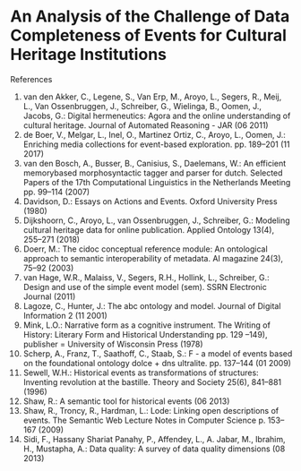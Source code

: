 # An Analysis of the Challenge of Data Completeness of Events for Cultural Heritage Institutions

References
1. van den Akker, C., Legene, S., Van Erp, M., Aroyo, L., Segers, R., Meij, L., Van Ossenbruggen, J., Schreiber, G., Wielinga, B., Oomen, J., Jacobs, G.: Digital hermeneutics: Agora and the online understanding of cultural heritage. Journal of Automated Reasoning - JAR (06 2011)
2. de Boer, V., Melgar, L., Inel, O., Martinez Ortiz, C., Aroyo, L., Oomen, J.: Enriching media collections for event-based exploration. pp. 189–201 (11 2017)
3. van den Bosch, A., Busser, B., Canisius, S., Daelemans, W.: An efficient memorybased morphosyntactic tagger and parser for dutch. Selected Papers of the 17th Computational Linguistics in the Netherlands Meeting pp. 99–114 (2007)
4. Davidson, D.: Essays on Actions and Events. Oxford University Press (1980)
5. Dijkshoorn, C., Aroyo, L., van Ossenbruggen, J., Schreiber, G.: Modeling cultural heritage data for online publication. Applied Ontology 13(4), 255–271 (2018)
6. Doerr, M.: The cidoc conceptual reference module: An ontological approach to semantic interoperability of metadata. AI magazine 24(3), 75–92 (2003)
7. van Hage, W.R., Malaiss, V., Segers, R.H., Hollink, L., Schreiber, G.: Design and use of the simple event model (sem). SSRN Electronic Journal (2011)
8. Lagoze, C., Hunter, J.: The abc ontology and model. Journal of Digital Information 2 (11 2001)
9. Mink, L.O.: Narrative form as a cognitive instrument. The Writing of History: Literary Form and Historical Understanding pp. 129 –149), publisher = University of Wisconsin Press (1978)
10. Scherp, A., Franz, T., Saathoff, C., Staab, S.: F - a model of events based on the foundational ontology dolce + dns ultralite. pp. 137–144 (01 2009)
11. Sewell, W.H.: Historical events as transformations of structures: Inventing revolution at the bastille. Theory and Society 25(6), 841–881 (1996)
12. Shaw, R.: A semantic tool for historical events (06 2013)
13. Shaw, R., Troncy, R., Hardman, L.: Lode: Linking open descriptions of events. The Semantic Web Lecture Notes in Computer Science p. 153–167 (2009)
14. Sidi, F., Hassany Shariat Panahy, P., Affendey, L., A. Jabar, M., Ibrahim, H., Mustapha, A.: Data quality: A survey of data quality dimensions (08 2013)
